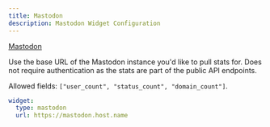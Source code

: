 ```yaml
---
title: Mastodon
description: Mastodon Widget Configuration
---
```


[Mastodon](https://github.com/mastodon/mastodon)

Use the base URL of the Mastodon instance you'd like to pull stats for. Does not require authentication as the stats are part of the public API endpoints.

Allowed fields: `["user_count", "status_count", "domain_count"]`.

```yaml
widget:
  type: mastodon
  url: https://mastodon.host.name
```
